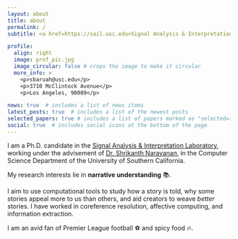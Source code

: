 ```yaml
---
layout: about
title: about
permalink: /
subtitle: <a href=https://sail.usc.edu>Signal Analysis & Interpretation Laboratory</a>

profile:
  align: right
  image: prof_pic.jpg
  image_circular: false # crops the image to make it circular
  more_info: >
    <p>sbaruah@usc.edu</p>
    <p>3710 McClintock Avenue</p>
    <p>Los Angeles, 90089</p>

news: true  # includes a list of news items
latest_posts: true  # includes a list of the newest posts
selected_papers: true # includes a list of papers marked as "selected={true}"
social: true  # includes social icons at the bottom of the page
---
```


I am a Ph.D. candidate in the [Signal Analysis & Interpretation Laboratory](https://sail.usc.edu), working under the
advisement of [Dr. Shrikanth Narayanan](https://sail.usc.edu/people/shri.html), in the Computer Science Department
of the University of Southern California.

My research interests lie in __narrative understanding__ :books:.

I aim to use computational tools to study how a story is told, why some stories appeal more to us than others,
and aid creators to weave _better_ stories.
I have worked in coreference resolution, affective computing, and information extraction.

I am an avid fan of Premier League football :soccer: and spicy food :fire:.